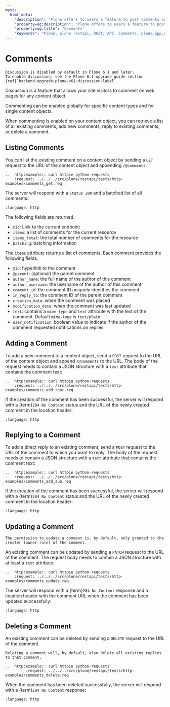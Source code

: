 ```yaml
---
myst:
  html_meta:
    "description": "Plone offers to users a feature to post comments on any content object with plone.app.discussion."
    "property=og:description": "Plone offers to users a feature to post comments on any content object with plone.app.discussion."
    "property=og:title": "Comments"
    "keywords": "Plone, plone.restapi, REST, API, Comments, plone.app.discussion"
---
```


# Comments

```{versionchanged} Plone 6.1
Discussion is disabled by default in Plone 6.1 and later.
To enable discussion, see the Plone 6.1 upgrade guide section {ref}`backend-upgrade-plone-v61-discussion-label`.
```

Discussion is a feature that allows your site visitors to comment on web pages for any content object.

Commenting can be enabled globally for specific content types and for single content objects.

When commenting is enabled on your content object, you can retrieve a list of all existing comments, add new comments, reply to existing comments, or delete a comment.


## Listing Comments

You can list the existing comment on a content object by sending a `GET` request to the URL of the content object and appending `/@comments`:

```{eval-rst}
..  http:example:: curl httpie python-requests
    :request: ../../../src/plone/restapi/tests/http-examples/comments_get.req
```

The server will respond with a `Status 200` and a batched list of all comments:

```{literalinclude} ../../../src/plone/restapi/tests/http-examples/comments_get.resp
:language: http
```

The following fields are returned.

- `@id`: Link to the current endpoint
- `items`: a list of comments for the current resource
- `items_total`: the total number of comments for the resource
- `batching`: batching information

The `items` attribute returns a list of comments.
Each comment provides the following fields.

- `@id`: hyperlink to the comment
- `@parent`: (optional) the parent comment
- `author_name`: the full name of the author of this comment
- `author_username`: the username of the author of this comment
- `comment_id`: the comment ID uniquely identifies the comment
- `in_reply_to`: the comment ID of the parent comment
- `creation_date`: when the comment was placed
- `modification_date`: when the comment was last updated
- `text`: contains a `mime-type` and `text` attribute with the text of the comment.
  Default `mime-type` is `text/plain`.
- `user_notification`: boolean value to indicate if the author of the comment requested notifications on replies


## Adding a Comment

To add a new comment to a content object, send a `POST` request to the URL of the content object and append `/@comments` to the URL.
The body of the request needs to contain a JSON structure with a `text` attribute that contains the comment text:

```{eval-rst}
..  http:example:: curl httpie python-requests
    :request: ../../../src/plone/restapi/tests/http-examples/comments_add_root.req
```

If the creation of the comment has been successful, the server will respond with a {term}`204 No Content` status and the URL of the newly created comment in the location header:

```{literalinclude} ../../../src/plone/restapi/tests/http-examples/comments_add_root.resp
:language: http
```


## Replying to a Comment

To add a direct reply to an existing comment, send a `POST` request to the URL of the comment
 to which you want to reply.
The body of the request needs to contain a JSON structure with a `text` attribute that contains the comment text:

```{eval-rst}
..  http:example:: curl httpie python-requests
    :request: ../../../src/plone/restapi/tests/http-examples/comments_add_sub.req
```

If the creation of the comment has been successful, the server will respond with a {term}`204 No Content` status and the URL of the newly created comment in the location header:

```{literalinclude} ../../../src/plone/restapi/tests/http-examples/comments_add_sub.resp
:language: http
```


## Updating a Comment

```{note}
The permission to update a comment is, by default, only granted to the creater (owner role) of the comment.
```

An existing comment can be updated by sending a `PATCH` request to the URL of the comment.
The request body needs to contain a JSON structure with at least a `text` attribute:

```{eval-rst}
..  http:example:: curl httpie python-requests
    :request: ../../../src/plone/restapi/tests/http-examples/comments_update.req
```

The server will respond with a {term}`204 No Content` response and a location header with the comment URL when the comment has been updated successfully:

```{literalinclude} ../../../src/plone/restapi/tests/http-examples/comments_update.resp
:language: http
```


## Deleting a Comment

An existing comment can be deleted by sending a `DELETE` request to the URL of the comment.

```{note}
Deleting a comment will, by default, also delete all existing replies to that comment.
```

```{eval-rst}
..  http:example:: curl httpie python-requests
         :request: ../../../src/plone/restapi/tests/http-examples/comments_delete.req
```

When the comment has been deleted successfully, the server will respond with a {term}`204 No Content` response:

```{literalinclude} ../../../src/plone/restapi/tests/http-examples/comments_delete.resp
:language: http
```
